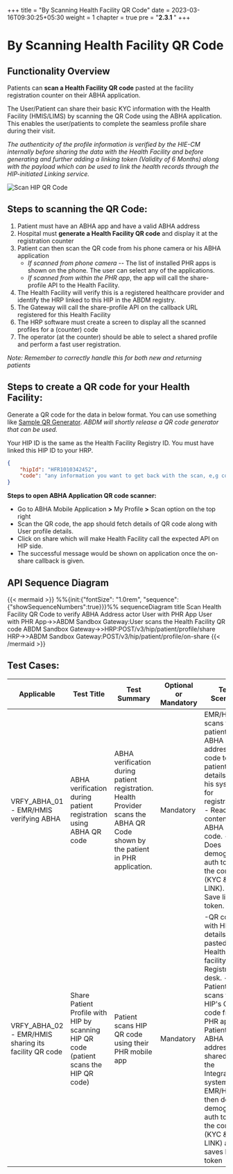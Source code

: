 +++
title = "By Scanning Health Facility QR Code"
date = 2023-03-16T09:30:25+05:30
weight = 1
chapter = true
pre = "<b>2.3.1 </b>"
+++

# By Scanning Health Facility QR Code

## Functionality Overview

Patients can **scan a Health Facility QR code** pasted at the facility registration counter on their ABHA application. 

The User/Patient can share their basic KYC information with the Health Facility (HMIS/LIMS) by scanning the QR Code using the ABHA application. This enables the user/patients to complete the seamless profile share during their visit.

*The authenticity of the profile information is verified by the HIE-CM internally before sharing the data with the Health Facility and before generating and further adding a linking token (Validity of 6 Months) along with the payload which can be used to link the health records through the HIP-initiated Linking service.*

![Scan HIP QR Code](../scan-hip-qr.png)

## Steps to scanning the QR Code:

1. Patient must have an ABHA app and have a valid ABHA address
2. Hospital must **generate a Health Facility QR code** and display it at the registration counter
3. Patient can then scan the QR code from his phone camera or his ABHA application
	- *If scanned from phone camera* -- The list of installed PHR apps is shown on the phone. The user can select any of the applications.
	- *If scanned from within the PHR app*, the app will call the share-profile API to the Health Facility.
4. The Health Facility will verify this is a registered healthcare provider and identify the HRP linked to this HIP in the ABDM registry.
5. The Gateway will call the share-profile API on the callback URL registered for this Health Facility
6. The HRP software must create a screen to display all the scanned profiles for a (counter) code
7. The operator (at the counter) should be able to select a shared profile and perform a fast user registration.

*Note: Remember to correctly handle this for both new and returning patients*


## Steps to create a QR code for your Health Facility:

Generate a QR code for the data in below format. You can use something like [Sample QR Generator](https://www.the-qrcode-generator.com/). 
*ABDM will shortly release a QR code generator that can be used.*

Your HIP ID is the same as the Health Facility Registry ID.
You must have linked this HIP ID to your HRP.

```json
{
    "hipId": "HFR1010342452",
    "code": "any information you want to get back with the scan, e,g counterId, Dept Id"
}
```

**Steps to open ABHA Application QR code scanner:**
- Go to ABHA Mobile Application **>** My Profile **>** Scan option on the top right
- Scan the QR code, the app should fetch details of QR code along with User profile details.
- Click on share which will make Health Facility call the expected API on HIP side.
- The successful message would be shown on application once the on-share callback is given.


## API Sequence Diagram

{{< mermaid >}}
%%{init:{"fontSize": "1.0rem", "sequence":{"showSequenceNumbers":true}}}%%
sequenceDiagram
title Scan Health Facility QR Code to verify ABHA Address
actor User with PHR App
User with PHR App->>ABDM Sandbox Gateway:User scans the Health Facility QR code
ABDM Sandbox Gateway->>HRP:POST/v3/hip/patient/profile/share
HRP->>ABDM Sandbox Gateway:POST/v3/hip/patient/profile/on-share
{{< /mermaid >}}


## Test Cases:

Applicable | Test Title | Test Summary | Optional or Mandatory | Test Scenario | API Sequence | Expected Result | Actual Result
| ------| ----------- | ----------- | ----- | ------------------- | ------- | --------- | --------- |
VRFY_ABHA_01 - EMR/HMIS verifying ABHA | ABHA verification during patient registration using ABHA QR code | ABHA verification during patient registration. Health Provider scans the ABHA QR Code shown by the patient in PHR application. | Mandatory | EMR/HMIS scans the patients ABHA address QR code to get patient details into his system for registration. - Read contents of ABHA QR code. - Does demographic auth to verify the contents (KYC & LINK). - Save linking token. | {GATEWAY_HOST}/v0.5/users/auth/fetch-modes, {GATEWAY_HOST}/v0.5/users/auth/init, {GATEWAY_HOST}/v0.5/users/auth/confirm, {GATEWAY_HOST}/v0.5/users/auth/on-notify | EMR/HMIS system will save the ABHA Address as part of its patient's registration. EMR/HMIS system will save the Linking token | Details are fetched |
VRFY_ABHA_02 - EMR/HMIS sharing its facility QR code | Share Patient Profile with HIP by scanning HIP QR code (patient scans the HIP QR code) |Patient scans HIP QR code using their PHR mobile app|Mandatory|-QR code with HIP details is pasted at Health facility Registration desk. -Patients scans the HIP's QR code from PHR app. -Patient's ABHA address is shared with the Integrators system. -EMR/HMIS then does demographic auth to verify the contents (KYC & LINK) and saves linking token | {{CM_HOST}}/providers/{provider-id}, {{CM_HOST}}/patients/profile/share, {GATEWAY_HOST}/v0.5/users/auth/fetch-modes, {GATEWAY_HOST}/v0.5/users/auth/init, {GATEWAY_HOST}/v0.5/users/auth/confirm | 1. EMR/HMIS system will allow the patient to see & select from the list of profiles shared at the counter. 2. EMR/HMIS system will save ABHA Address as part of its patient's registration. 3. EMR/HMIS system will save Linking token |



